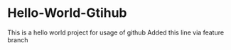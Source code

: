 # Hello-World-Gtihub
This is a hello world project for usage of github
Added this line via feature branch

